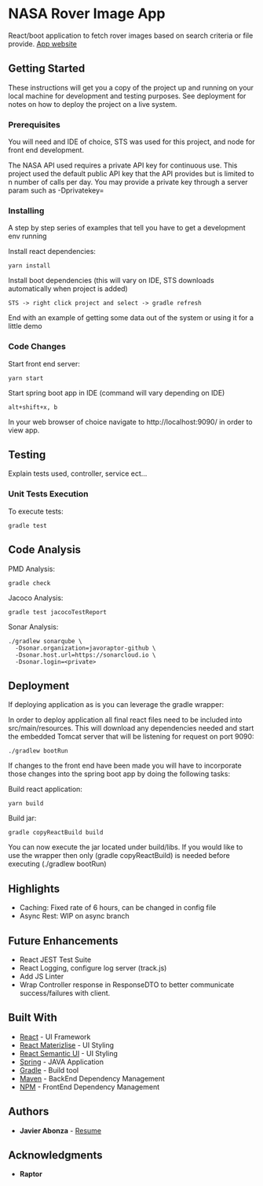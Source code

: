 # NASA Rover Image App

React/boot application to fetch rover images based on search criteria or file provide.
[App website](https://nasa-ui.herokuapp.com/)

## Getting Started

These instructions will get you a copy of the project up and running on your local machine for development and testing purposes. See deployment for notes on how to deploy the project on a live system.

### Prerequisites

You will need and IDE of choice, STS was used for this project, and node for front end development.

The NASA API used requires a private API key for continuous use. This project used the default public API key that the API provides but is limited to n number of calls per day. You may provide a private key through a server param such as -Dprivatekey=<privateKey>


### Installing

A step by step series of examples that tell you have to get a development env running

Install react dependencies:

```
yarn install
```

Install boot dependencies (this will vary on IDE, STS downloads automatically when project is added)

```
STS -> right click project and select -> gradle refresh 
```

End with an example of getting some data out of the system or using it for a little demo

### Code Changes

Start front end server:

```
yarn start
```

Start spring boot app in IDE (command will vary depending on IDE)

```
alt+shift+x, b
```

In your web browser of choice navigate to http://localhost:9090/ in order to view app. 

## Testing

Explain tests used, controller, service ect...

### Unit Tests Execution

To execute tests:

```
gradle test
```

## Code Analysis

PMD Analysis: 

```
gradle check
```

Jacoco Analysis:

```
gradle test jacocoTestReport
```


Sonar Analysis:

```
./gradlew sonarqube \
  -Dsonar.organization=javoraptor-github \
  -Dsonar.host.url=https://sonarcloud.io \
  -Dsonar.login=<private>
```

## Deployment

If deploying application as is you can leverage the gradle wrapper:

In order to deploy application all final react files need to be included into src/main/resources. This will download any dependencies needed and start the embedded Tomcat server that will be listening for request on port 9090:

```
./gradlew bootRun
```

If changes to the front end have been made you will have to incorporate those changes into the spring boot app by doing the following tasks:

Build react application:

```
yarn build
```

Build jar:

```
gradle copyReactBuild build
```

You can now execute the jar located under build/libs. If you would like to use the wrapper then only (gradle copyReactBuild) is needed before executing (./gradlew bootRun)

## Highlights

* Caching: Fixed rate of 6 hours, can be changed in config file
* Async Rest: WIP on async branch

## Future Enhancements
* React JEST Test Suite
* React Logging, configure log server (track.js)
* Add JS Linter
* Wrap Controller response in ResponseDTO to better communicate success/failures with client. 

## Built With

* [React](https://reactjs.org/) - UI Framework
* [React Materizlise](https://react-materialize.github.io) - UI Styling
* [React Semantic UI](https://react.semantic-ui.com/) - UI Styling
* [Spring](https://projects.spring.io/spring-boot/) - JAVA Application
* [Gradle](https://gradle.org/) - Build tool
* [Maven](https://maven.apache.org/) - BackEnd Dependency Management
* [NPM](https://www.npmjs.com/) - FrontEnd Dependency Management


## Authors

* **Javier Abonza** - [Resume](http://jabonza.me)


## Acknowledgments

* **Raptor**